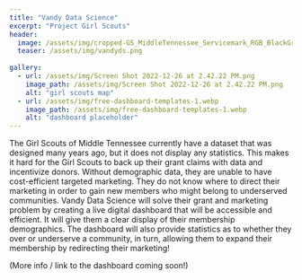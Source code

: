 ```yaml
---
title: "Vandy Data Science"
excerpt: "Project Girl Scouts"
header:
  image: /assets/img/cropped-GS_MiddleTennessee_Servicemark_RGB_BlackGreen-e1617742188454.png
  teaser: /assets/img/vandyds.png
   
gallery:
  - url: /assets/img/Screen Shot 2022-12-26 at 2.42.22 PM.png
    image_path: /assets/img/Screen Shot 2022-12-26 at 2.42.22 PM.png
    alt: "girl scouts map"
  - url: /assets/img/free-dashboard-templates-1.webp
    image_path: /assets/img/free-dashboard-templates-1.webp
    alt: "dashboard placeholder"
---
```


The Girl Scouts of Middle Tennessee currently have a dataset that was designed many years ago, but it does not display any statistics. This makes it hard for the Girl Scouts to back up their grant claims with data and incentivize donors. Without demographic data, they are unable to have cost-efficient targeted marketing. They do not know where to direct their marketing in order to gain new members who might belong to underserved communities. Vandy Data Science will solve their grant and marketing problem by creating a live digital dashboard that will be accessible and efficient. It will give them a clear display of their membership demographics. The dashboard will also provide statistics as to whether they over or underserve a community, in turn, allowing them to expand their membership by  redirecting their marketing!

(More info / link to the dashboard coming soon!)
 







